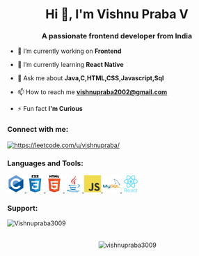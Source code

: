 <h1 align="center">Hi 👋, I'm Vishnu Praba V</h1>
<h3 align="center">A passionate frontend developer from India</h3>

- 🔭 I’m currently working on **Frontend**

- 🌱 I’m currently learning **React Native**

- 💬 Ask me about **Java,C,HTML,CSS,Javascript,Sql**

- 📫 How to reach me **vishnupraba2002@gmail.com**

- ⚡ Fun fact **I'm Curious**

<h3 align="left">Connect with me:</h3>
<p align="left">
<a href="https://www.leetcode.com/https://leetcode.com/u/vishnupraba/" target="blank"><img align="center" src="https://raw.githubusercontent.com/rahuldkjain/github-profile-readme-generator/master/src/images/icons/Social/leet-code.svg" alt="https://leetcode.com/u/vishnupraba/" height="30" width="40" /></a>
</p>

<h3 align="left">Languages and Tools:</h3>
<p align="left"> <a href="https://www.cprogramming.com/" target="_blank" rel="noreferrer"> <img src="https://raw.githubusercontent.com/devicons/devicon/master/icons/c/c-original.svg" alt="c" width="40" height="40"/> </a> <a href="https://www.w3schools.com/css/" target="_blank" rel="noreferrer"> <img src="https://raw.githubusercontent.com/devicons/devicon/master/icons/css3/css3-original-wordmark.svg" alt="css3" width="40" height="40"/> </a> <a href="https://www.w3.org/html/" target="_blank" rel="noreferrer"> <img src="https://raw.githubusercontent.com/devicons/devicon/master/icons/html5/html5-original-wordmark.svg" alt="html5" width="40" height="40"/> </a> <a href="https://www.java.com" target="_blank" rel="noreferrer"> <img src="https://raw.githubusercontent.com/devicons/devicon/master/icons/java/java-original.svg" alt="java" width="40" height="40"/> </a> <a href="https://developer.mozilla.org/en-US/docs/Web/JavaScript" target="_blank" rel="noreferrer"> <img src="https://raw.githubusercontent.com/devicons/devicon/master/icons/javascript/javascript-original.svg" alt="javascript" width="40" height="40"/> </a> <a href="https://www.mysql.com/" target="_blank" rel="noreferrer"> <img src="https://raw.githubusercontent.com/devicons/devicon/master/icons/mysql/mysql-original-wordmark.svg" alt="mysql" width="40" height="40"/> </a> <a href="https://reactjs.org/" target="_blank" rel="noreferrer"> <img src="https://raw.githubusercontent.com/devicons/devicon/master/icons/react/react-original-wordmark.svg" alt="react" width="40" height="40"/> </a> </p>

<h3 align="left">Support:</h3>
<p><a href="https://www.buymeacoffee.com/Vishnupraba3009"> <img align="left" src="https://cdn.buymeacoffee.com/buttons/v2/default-yellow.png" height="50" width="210" alt="Vishnupraba3009" /></a></p><br><br>

<p><img align="center" src="https://github-readme-streak-stats.herokuapp.com/?user=vishnupraba3009&" alt="vishnupraba3009" /></p>

